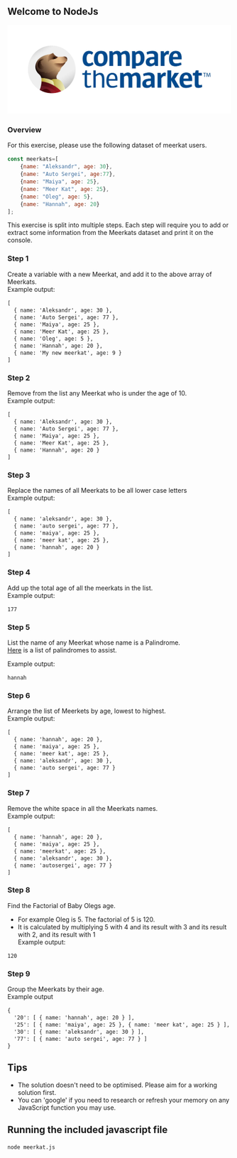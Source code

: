 ## Welcome to NodeJs

![alt text](./ctm-blue-logo.jpeg)


### Overview

For this exercise, please use the following dataset of meerkat users.

```javascript
const meerkats=[
    {name: "Aleksandr", age: 30},
    {name: "Auto Sergei", age:77},
    {name: "Maiya", age: 25},
    {name: "Meer Kat", age: 25},
    {name: "Oleg", age: 5},
    {name: "Hannah", age: 20}
];
```

This exercise is split into multiple steps. Each step will require you to add or extract some information from the Meerkats dataset and print it on the console.

### Step 1
Create a variable with a new Meerkat, and add it to the above array of Meerkats.  
Example output:
```
[
  { name: 'Aleksandr', age: 30 },
  { name: 'Auto Sergei', age: 77 },
  { name: 'Maiya', age: 25 },
  { name: 'Meer Kat', age: 25 },
  { name: 'Oleg', age: 5 },
  { name: 'Hannah', age: 20 },
  { name: 'My new meerkat', age: 9 }
]
````

### Step 2
Remove from the list any Meerkat who is under the age of 10.  
Example output:  
```
[
  { name: 'Aleksandr', age: 30 },
  { name: 'Auto Sergei', age: 77 },
  { name: 'Maiya', age: 25 },
  { name: 'Meer Kat', age: 25 },
  { name: 'Hannah', age: 20 }
]
```

### Step 3
Replace the names of all Meerkats to be all lower case letters  
Example output:  
```
[
  { name: 'aleksandr', age: 30 },
  { name: 'auto sergei', age: 77 },
  { name: 'maiya', age: 25 },
  { name: 'meer kat', age: 25 },
  { name: 'hannah', age: 20 }
]
```
### Step 4
Add up the total age of all the meerkats in the list.  
Example output:   
```
177
```

### Step 5
List the name of any Meerkat whose name is a Palindrome.  
[Here](https://examples.yourdictionary.com/palindrome-examples.html) is a list of palindromes to assist.  

Example output:  
```
hannah
```

### Step 6
Arrange the list of Meerkets by age, lowest to highest.  
Example output:  
```
[
  { name: 'hannah', age: 20 },
  { name: 'maiya', age: 25 },
  { name: 'meer kat', age: 25 },
  { name: 'aleksandr', age: 30 },
  { name: 'auto sergei', age: 77 }
]
```

### Step 7
Remove the white space in all the Meerkats names.  
Example output:  
```
[
  { name: 'hannah', age: 20 },
  { name: 'maiya', age: 25 },
  { name: 'meerkat', age: 25 },
  { name: 'aleksandr', age: 30 },
  { name: 'autosergei', age: 77 }
]
```

### Step 8

Find the Factorial of Baby Olegs age.
* For example Oleg is 5.  The factorial of 5 is 120.
* It is calculated by multiplying 5 with 4 and its result with 3 and its result with 2, and its result with 1    
Example output:  
```
120
```

### Step 9
Group the Meerkats by their age.  
Example output 
```
{
  '20': [ { name: 'hannah', age: 20 } ],
  '25': [ { name: 'maiya', age: 25 }, { name: 'meer kat', age: 25 } ],
  '30': [ { name: 'aleksandr', age: 30 } ],
  '77': [ { name: 'auto sergei', age: 77 } ]
}
```

## Tips

* The solution doesn't need to be optimised. Please aim for a working solution first.
* You can 'google' if you need to research or refresh your memory on any JavaScript function you may use.

## Running the included javascript file

```
node meerkat.js 
```

